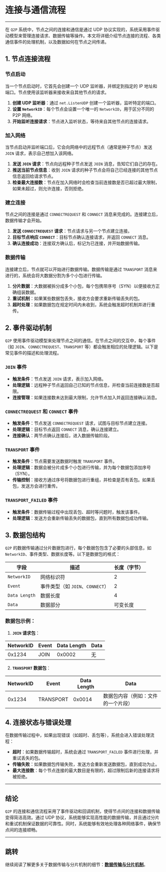 # 连接与通信流程

---

在 `Q2P` 系统中，节点之间的连接和通信是通过 UDP 协议实现的，系统采用事件驱动模型来管理连接请求、数据传输等操作。本文将详细介绍节点连接的流程、各类通信事件的处理机制，以及数据如何在节点之间传递。

## 1. 节点连接流程

### 节点启动

当一个节点启动时，它首先会创建一个 UDP 监听器，并绑定到指定的 IP 地址和端口。节点使用该监听器来接收来自其他节点的请求。

1. **创建 UDP 监听器**：通过 `net.ListenUDP` 创建一个监听器，监听特定的端口。
2. **设置 `NetworkID`**：每个节点会设置一个唯一的 `NetworkID`，用于区分不同的 P2P 网络。
3. **开始监听连接请求**：节点进入监听状态，等待来自其他节点的连接请求。

### 加入网络

当节点启动并监听端口后，它会向网络中的远程节点（通常是种子节点）发送 `JOIN` 请求，表示自己想加入该网络。

1. **发送 `JOIN` 请求**：节点向远程种子节点发送 `JOIN` 消息，告知它们自己的存在。
2. **推送当前节点信息**：收到 `JOIN` 请求的种子节点会将自己已经连接的其他节点信息返回给请求节点。
3. **检查最大连接数**：节点在加入网络时会检查当前连接数是否已超过最大限制，如果未超过，则允许连接，否则拒绝。

### 建立连接

节点之间的连接是通过 `CONNECTREQUEST` 和 `CONNECT` 消息来完成的。连接建立后，数据传输才会开始。

1. **发送 `CONNECTREQUEST` 请求**：节点请求与另一个节点建立连接。
2. **目标节点响应 `CONNECT`**：目标节点确认连接请求，并返回 `CONNECT` 消息。
3. **确认连接成功**：连接双方确认后，标记为已连接，并开始数据传输。

### 数据传输

连接建立后，节点就可以开始进行数据传输。数据传输是通过 `TRANSPORT` 消息来进行的，系统会将大数据分割为多个小包进行传输。

1. **分片数据**：大数据被拆分成多个小包，每个包携带序号（SYN）以便接收方正确组装数据。
2. **重试机制**：如果某些数据包丢失，接收方会要求重新传输丢失的包。
3. **超时处理**：如果数据包在规定时间内未收到，系统会触发超时机制并进行重传。

## 2. 事件驱动机制

`Q2P` 使用事件驱动模型来处理节点之间的通信。在节点之间的交互中，每个事件（如 `JOIN`、`CONNECTREQUEST`、`TRANSPORT` 等）都会触发相应的处理逻辑。以下是常见事件的描述和处理流程。

### `JOIN` 事件

- **触发条件**：节点发送 `JOIN` 请求，表示加入网络。
- **处理逻辑**：远程种子节点返回自己已知的节点信息，并检查当前连接数是否超限。
- **连接管理**：如果连接数未达到最大限制，允许节点加入并返回连接确认消息。

### `CONNECTREQUEST` 和 `CONNECT` 事件

- **触发条件**：节点发送 `CONNECTREQUEST` 请求，试图与目标节点建立连接。
- **处理逻辑**：目标节点返回 `CONNECT` 消息，确认连接建立。
- **连接确认**：两节点确认连接后，进入数据传输阶段。

### `TRANSPORT` 事件

- **触发条件**：节点需要发送数据时触发 `TRANSPORT` 事件。
- **处理逻辑**：数据会被分片成多个小包进行传输，并为每个数据包添加序号（SYN）。
- **传输控制**：接收方通过序号将数据包进行重组，并检查是否有丢包。如果丢包，发送方会进行重传。

### `TRANSPORT_FAILED` 事件

- **触发条件**：数据传输过程中出现丢包、超时等问题时，触发该事件。
- **处理逻辑**：发送方会重新传输丢失的数据包，直到所有数据包成功传输。

## 3. 数据包结构

`Q2P` 的数据传输通过分片数据包进行，每个数据包包含了必要的头部信息，如 `NetworkID`、事件类型、数据长度等。以下是数据包的格式：

| 字段         | 描述                          | 长度（字节） |
| ------------ | ----------------------------- | ------------ |
| `NetworkID`  | 网络标识符                    | 2            |
| `Event`      | 事件类型（如 `JOIN`、`CONNECT`） | 2            |
| `Data Length`| 数据长度                      | 4            |
| `Data`       | 数据部分                      | 可变长度     |

### 数据包示例：

1. **`JOIN` 请求包**：

| NetworkID | Event   | Data Length | Data    |
| --------- | ------- | ----------- | ------- |
| 0x1234    | JOIN    | 0x0002      | 无      |


2. **`TRANSPORT` 数据包**：

| NetworkID | Event    | Data Length | Data                                  |
| --------- | -------- | ----------- | ------------------------------------- |
| 0x1234    | TRANSPORT| 0x0014      | 数据包内容（例如：文件的一个片段）  |


## 4. 连接状态与错误处理

在数据传输过程中，如果出现错误（如超时、丢包等），系统会进入错误处理流程：

- **超时**：如果数据传输超时，系统会通过 `TRANSPORT_FAILED` 事件进行处理，并重试丢失的包。
- **传输失败**：如果数据包传输失败，发送方会重新发送数据包，直到成功为止。
- **最大连接数**：每个节点连接的最大数目是有限的，超过限制后新的连接请求将被拒绝。

---

## 结论

`Q2P` 的连接和通信流程采用了事件驱动和回调机制，使得节点间的连接和数据传输变得简洁高效。通过 UDP 协议，系统能够实现高性能的数据传输，并且通过分片和重试机制保证数据的可靠性。同时，系统能够有效地处理各种网络事件，确保节点间的连接顺畅。

---

## 跳转

继续阅读了解更多关于数据传输与分片机制的细节：[**数据传输与分片机制**](05_data_transport_and_fragmentation.md)。
